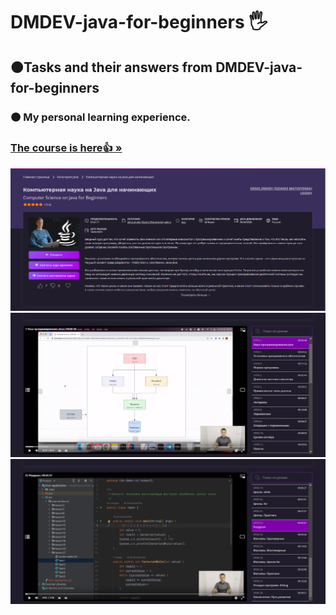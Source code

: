 <h1 align>DMDEV-java-for-beginners 🖐</h1>
<h2>🟠Tasks and their answers from DMDEV-java-for-beginners</h2>
<h3>🟠 My personal learning experience.</h3>
<h3><a href="https://coursehunter.net/course/kompyuternaya-nauka-na-java-dlya-nachinayushchih?lesson=1"><strong>The course is here👍 »</strong></a></h3>
<img src="README images/0.png" alt="Logo">
<img src="README images/1.png" alt="Logo">
<img src="README images/2.png" alt="Logo">


